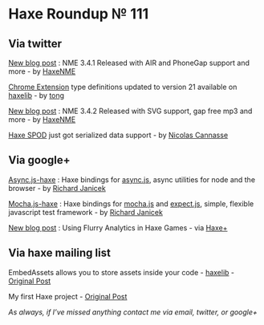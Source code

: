 [_template]: roundup.html
# Haxe Roundup № 111

## Via twitter

[New blog post][link 1] : NME 3.4.1 Released with AIR and PhoneGap support and more - by [HaxeNME][link 2]

[Chrome Extension][link 3] type definitions updated to version 21 available on [haxelib][link 4] - by [tong][link 5]

[New blog post][link 6] : NME 3.4.2 Released with SVG support, gap free mp3 and more - by [HaxeNME][link 7]

[Haxe SPOD][link 8] just got serialized data support - by [Nicolas Cannasse][link 9]

## Via google+

[Async.js-haxe][link 10] : Haxe bindings for [async.js][link 11], async utilities for node and the browser - by [Richard Janicek][link 12]

[Mocha.js-haxe][link 13] : Haxe bindings for [mocha.js][link 14] and [expect.js][link 15], simple, flexible javascript test framework - by [Richard Janicek][link 16]

[New blog post][link 17] : Using Flurry Analytics in Haxe Games - via [Haxe+][link 18]

## Via haxe mailing list

EmbedAssets allows you to store assets inside your code - [haxelib][link 19] - [Original Post][link 20]

My first Haxe project - [Original Post][link 21]

*As always, if I’ve missed anything contact me via email, twitter, or google+*

[link 1]: http://www.haxenme.org/blog/?p=111 "New blog post"
[link 2]: https://twitter.com/haxenme "HaxeNME"
[link 3]: https://github.com/tong/chrome.extension "Chrome Extension"
[link 4]: http://lib.haxe.org/p/chrome-extension "haxelib"
[link 5]: https://twitter.com/disktree "tong"
[link 6]: http://www.haxenme.org/blog/?p=115 "New blog post"
[link 7]: https://twitter.com/haxenme "HaxeNME"
[link 8]: http://haxe.org/manual/spod#serialized-data "Haxe SPOD"
[link 9]: https://twitter.com/ncannasse "Nicolas Cannasse"
[link 10]: https://github.com/rjanicek/async.js-haxe "Async.js-haxe"
[link 11]: https://github.com/caolan/async "async.js"
[link 12]: https://plus.google.com/109331338450988260470/posts/HJKKMmSbK4z "Richard Janicek"
[link 13]: https://github.com/rjanicek/mocha.js-haxe "Mocha.js-haxe"
[link 14]: http://visionmedia.github.com/mocha "mocha.js"
[link 15]: https://github.com/LearnBoost/expect.js "expect.js"
[link 16]: https://plus.google.com/109331338450988260470/posts/HJKKMmSbK4z "Richard Janicek"
[link 17]: http://codeunco.de/2012/08/17/using-flurry-analytics-in-haxe-games/ "New blog post"
[link 18]: https://plus.google.com/113704686911055424796/posts/QeMYGANaqRY "Haxe+"
[link 19]: http://lib.haxe.org/p/EmbedAssets "haxelib"
[link 20]: https://groups.google.com/d/msg/haxelang/nho6Z0idkmw/3MITqri-sXgJ "Original Post"
[link 21]: https://groups.google.com/d/msg/haxelang/ufhRZFAyLV8/ze2b2Y5UbMIJ "Original Post"

